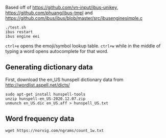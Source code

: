 Based off of https://github.com/vn-input/ibus-unikey, 
https://github.com/phuang/ibus-tmpl and 
https://github.com/ibus/ibus/blob/master/src/ibusenginesimple.c

```shell
./test.sh
ibus restart
ibus engine eei
```

`ctrl+e` opens the emoji/symbol lookup table.
`ctrl+w` while in the middle of typing a word opens autocomplete for that word.

## Generating dictionary data
First, download the en_US hunspell dictionary data from http://wordlist.aspell.net/dicts/
```shell
sudo apt-get install hunspell-tools
unzip hunspell-en_US-2020.12.07.zip
unmunch en_US.dic en_US.aff > hunspell_US.txt
```

## Word frequency data
```shell
wget https://norvig.com/ngrams/count_1w.txt
```
